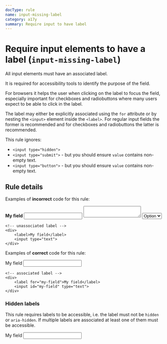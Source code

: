 ```yaml
---
docType: rule
name: input-missing-label
category: a17y
summary: Require input to have label
---
```


# Require input elements to have a label (`input-missing-label`)

All input elements must have an associated label.

It is required for accessibility tools to identify the purpose of the field.

For browsers it helps the user when clicking on the label to focus the field, especially important for checkboxes and radiobuttons where many users expect to be able to click in the label.

The label may either be explicitly associated using the `for` attribute or by nesting the `<input>` element inside the `<label>`.
For regular input fields the former is recommended and for checkboxes and radiobuttons the latter is recommended.

This rule ignores:

- `<input type="hidden">`
- `<input type="submit">` - but you should ensure `value` contains non-empty text.
- `<input type="button">` - but you should ensure `value` contains non-empty text.

## Rule details

Examples of **incorrect** code for this rule:

<validate name="incorrect" rules="input-missing-label">
    <!-- no label element at all -->
    <div>
        <strong>My field</strong>
        <input type="text">
        <textarea></textarea>
        <select>
            <option>Option</option>
        </select>
    </div>

    <!-- unassociated label -->
    <div>
        <label>My field</label>
        <input type="text">
    </div>

</validate>

Examples of **correct** code for this rule:

<validate name="correct" rules="input-missing-label">
    <!-- label with descendant -->
    <div>
        <label>My field <input type="text"></label>
    </div>

    <!-- associated label -->
    <div>
        <label for="my-field">My field</label>
        <input id="my-field" type="text">
    </div>

</validate>

### Hidden labels

This rule requires labels to be accessible, i.e. the label must not be `hidden` or `aria-hidden`.
If multiple labels are associated at least one of them must be accessible.

<validate name="hidden" rules="input-missing-label">
	<label for="my-input" aria-hidden="true">My field</label>
	<input id="my-input" type="text">
</validate>
